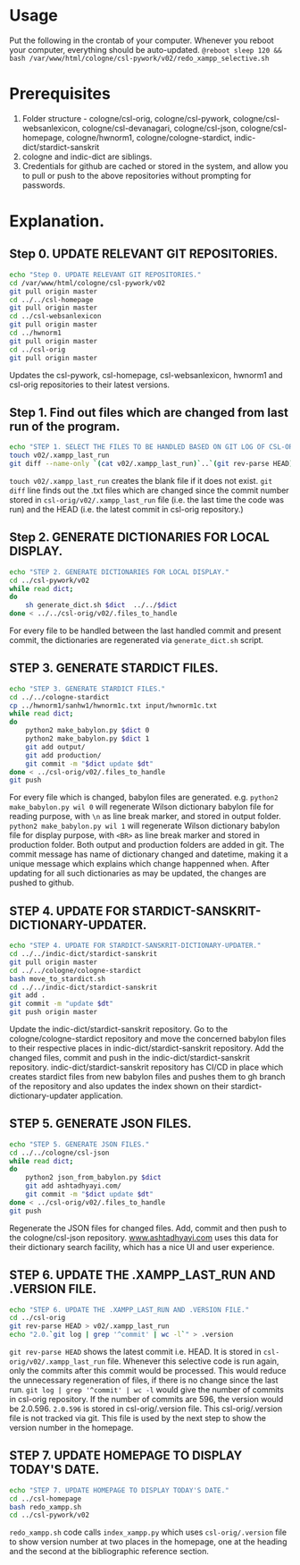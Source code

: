 # Usage

Put the following in the crontab of your computer.
Whenever you reboot your computer, everything should be auto-updated.
`@reboot sleep 120 && bash /var/www/html/cologne/csl-pywork/v02/redo_xampp_selective.sh`


# Prerequisites

1. Folder structure - cologne/csl-orig, cologne/csl-pywork, cologne/csl-websanlexicon, cologne/csl-devanagari, cologne/csl-json, cologne/csl-homepage, cologne/hwnorm1, cologne/cologne-stardict, indic-dict/stardict-sanskrit
2. cologne and indic-dict are siblings.
3. Credentials for github are cached or stored in the system, and allow you to pull or push to the above repositories without prompting for passwords.


# Explanation.

## Step 0.  UPDATE RELEVANT GIT REPOSITORIES.

```bash
echo "Step 0. UPDATE RELEVANT GIT REPOSITORIES."
cd /var/www/html/cologne/csl-pywork/v02
git pull origin master
cd ../../csl-homepage
git pull origin master
cd ../csl-websanlexicon
git pull origin master
cd ../hwnorm1
git pull origin master
cd ../csl-orig
git pull origin master
```

Updates the csl-pywork, csl-homepage, csl-websanlexicon, hwnorm1 and csl-orig repositories to their latest versions.

## Step 1. Find out files which are changed from last run of the program.

```bash
echo "STEP 1. SELECT THE FILES TO BE HANDLED BASED ON GIT LOG OF CSL-ORIG REPOSITORY."
touch v02/.xampp_last_run
git diff --name-only `(cat v02/.xampp_last_run)`..`(git rev-parse HEAD)` | grep -oP '[\/]\K([^\/]*)(?=[.]txt)' > v02/.files_to_handle
```

`touch v02/.xampp_last_run` creates the blank file if it does not exist.
`git diff` line finds out the .txt files which are changed since the commit number stored in `csl-orig/v02/.xampp_last_run` file (i.e. the last time the code was run) and the HEAD (i.e. the latest commit in csl-orig repository.)


## Step 2. GENERATE DICTIONARIES FOR LOCAL DISPLAY.

```bash
echo "STEP 2. GENERATE DICTIONARIES FOR LOCAL DISPLAY."
cd ../csl-pywork/v02
while read dict;
do
	sh generate_dict.sh $dict  ../../$dict
done < ../../csl-orig/v02/.files_to_handle
```

For every file to be handled between the last handled commit and present commit, the dictionaries are regenerated via `generate_dict.sh` script.


## STEP 3. GENERATE STARDICT FILES.

```bash
echo "STEP 3. GENERATE STARDICT FILES."
cd ../../cologne-stardict
cp ../hwnorm1/sanhw1/hwnorm1c.txt input/hwnorm1c.txt
while read dict;
do
	python2 make_babylon.py $dict 0
	python2 make_babylon.py $dict 1
	git add output/
	git add production/
	git commit -m "$dict update $dt"
done < ../csl-orig/v02/.files_to_handle
git push
```


For every file which is changed, babylon files are generated.
e.g. `python2 make_babylon.py wil 0` will regenerate Wilson dictionary babylon file for reading purpose, with `\n` as line break marker, and stored in output folder.
`python2 make_babylon.py wil 1` will regenerate Wilson dictionary babylon file for display purpose, with `<BR>` as line break marker and stored in production folder.
Both output and production folders are added in git.
The commit message has name of dictionary changed and datetime, making it a unique message which explains which change happenned when.
After updating for all such dictionaries as may be updated, the changes are pushed to github.

## STEP 4. UPDATE FOR STARDICT-SANSKRIT-DICTIONARY-UPDATER.

```bash
echo "STEP 4. UPDATE FOR STARDICT-SANSKRIT-DICTIONARY-UPDATER."
cd ../../indic-dict/stardict-sanskrit
git pull origin master
cd ../../cologne/cologne-stardict
bash move_to_stardict.sh
cd ../../indic-dict/stardict-sanskrit
git add .
git commit -m "update $dt"
git push origin master
```

Update the indic-dict/stardict-sanskrit repository.
Go to the cologne/cologne-stardict repository and move the concerned babylon files to their respective places in indic-dict/stardict-sanskrit repository.
Add the changed files, commit and push in the indic-dict/stardict-sanskrit repository.
indic-dict/stardict-sanskrit repository has CI/CD in place which creates stardict files from new babylon files and pushes them to gh branch of the repository and also updates the index shown on their stardict-dictionary-updater application.

## STEP 5. GENERATE JSON FILES.

```bash
echo "STEP 5. GENERATE JSON FILES."
cd ../../cologne/csl-json
while read dict;
do
	python2 json_from_babylon.py $dict
	git add ashtadhyayi.com/
	git commit -m "$dict update $dt"
done < ../csl-orig/v02/.files_to_handle
git push
```

Regenerate the JSON files for changed files.
Add, commit and then push to the cologne/csl-json repository.
www.ashtadhyayi.com uses this data for their dictionary search facility, which has a nice UI and user experience.

## STEP 6. UPDATE THE .XAMPP_LAST_RUN AND .VERSION FILE.

```bash
echo "STEP 6. UPDATE THE .XAMPP_LAST_RUN AND .VERSION FILE."
cd ../csl-orig
git rev-parse HEAD > v02/.xampp_last_run
echo "2.0.`git log | grep '^commit' | wc -l`" > .version
```

`git rev-parse HEAD` shows the latest commit i.e. HEAD. It is stored in `csl-orig/v02/.xampp_last_run` file. 
Whenever this selective code is run again, only the commits after this commit would be processed.
This would reduce the unnecessary regeneration of files, if there is no change since the last run.
`git log | grep '^commit' | wc -l` would give the number of commits in csl-orig repository.
If the number of commits are 596, the version would be 2.0.596. 
`2.0.596` is stored in csl-orig/.version file.
This csl-orig/.version file is not tracked via git.
This file is used by the next step to show the version number in the homepage.

## STEP 7. UPDATE HOMEPAGE TO DISPLAY TODAY'S DATE.

```bash
echo "STEP 7. UPDATE HOMEPAGE TO DISPLAY TODAY'S DATE."
cd ../csl-homepage
bash redo_xampp.sh
cd ../csl-pywork/v02
```

`redo_xampp.sh` code calls `index_xampp.py` which uses `csl-orig/.version` file to show version number at two places in the homepage, one at the heading and the second at the bibliographic reference section.

